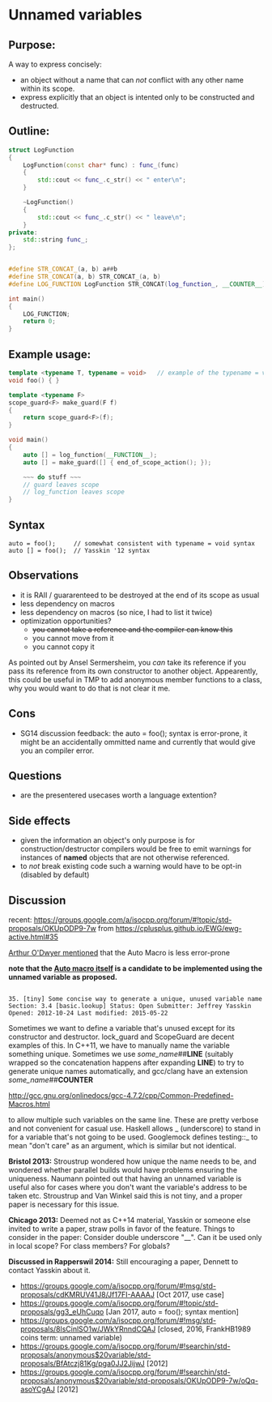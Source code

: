 # Unnamed variables

## Purpose: 
A way to express concisely:
- an object without a name that can *not* conflict with any other name within its scope.
- express explicitly that an object is intented only to be constructed and destructed.

## Outline:

```cpp
struct LogFunction
{
    LogFunction(const char* func) : func_(func)
    {
        std::cout << func_.c_str() << " enter\n";
    }

    ~LogFunction()
    {
        std::cout << func_.c_str() << " leave\n";
    }
private:
    std::string func_;
};


#define STR_CONCAT_(a, b) a##b
#define STR_CONCAT(a, b) STR_CONCAT_(a, b)
#define LOG_FUNCTION LogFunction STR_CONCAT(log_function_, __COUNTER__) (__FUNCTION__)

int main()
{
    LOG_FUNCTION;
    return 0;
}
```

## Example usage:

```cpp
template <typename T, typename = void>   // example of the typename = void syntax
void foo() { }

template <typename F>
scope_guard<F> make_guard(F f)
{
    return scope_guard<F>(f);
}

void main()
{
    auto [] = log_function(__FUNCTION__);
    auto [] = make_guard([] { end_of_scope_action(); }); 

    ~~~ do stuff ~~~
    // guard leaves scope 
    // log_function leaves scope
}
```

## Syntax
```
auto = foo();     // somewhat consistent with typename = void syntax
auto [] = foo();  // Yasskin '12 syntax
```

## Observations
- it is RAII / guararenteed to be destroyed at the end of its scope as usual
- less dependency on macros
- less dependency on macros (so nice, I had to list it twice)
- optimization opportunities?
  - ~~you cannot take a reference and the compiler can know this~~
  - you cannot move from it
  - you cannot copy it
  
As pointed out by Ansel Sermersheim, you _can_ take its reference if you pass its reference from its own constructor to another object.
Appearently, this could be useful in TMP to add anonymous member functions to a class, why you would want to do that is not clear it me.

## Cons
- SG14 discussion feedback: the auto = foo(); syntax is error-prone, it might be an accidentally ommitted name and currently that would give you an compiler error.

## Questions
- are the presentered usecases worth a language extention?

## Side effects

- given the information an object's only purpose is for construction/destructor compilers would be free to emit warnings for instances of **named** objects that are not otherwise referenced.
- to *not* break existing code such a warning would have to be opt-in (disabled by default)

## Discussion 
recent: https://groups.google.com/a/isocpp.org/forum/#!topic/std-proposals/OKUpODP9-7w
from https://cplusplus.github.io/EWG/ewg-active.html#35 

[Arthur O'Dwyer mentioned](https://groups.google.com/a/isocpp.org/d/msg/std-proposals/OKUpODP9-7w/aEQhdSWLAgAJ) that the Auto Macro is less error-prone

**note that the [Auto macro itself](https://github.com/janwilmans/janwilmans.github.io/edit/master/auto.h) is a candidate to be implemented using the unnamed variable as proposed.**
```

35. [tiny] Some concise way to generate a unique, unused variable name
Section: 3.4 [basic.lookup] Status: Open Submitter: Jeffrey Yasskin Opened: 2012-10-24 Last modified: 2015-05-22
```

Sometimes we want to define a variable that's unused except for its constructor and destructor. lock_guard<mutex> and ScopeGuard are decent examples of this. In C++11, we have to manually name the variable something unique. Sometimes we use _some_name_##__LINE__ (suitably wrapped so the concatenation happens after expanding __LINE__) to try to generate unique names automatically, and gcc/clang have an extension _some_name_##__COUNTER__

http://gcc.gnu.org/onlinedocs/gcc-4.7.2/cpp/Common-Predefined-Macros.html

to allow multiple such variables on the same line. These are pretty verbose and not convenient for casual use. Haskell allows _ (underscore) to stand in for a variable that's not going to be used. Googlemock defines testing::_ to mean "don't care" as an argument, which is similar but not identical.

**Bristol 2013:** Stroustrup wondered how unique the name needs to be, and wondered whether parallel builds would have problems ensuring the uniqueness. Naumann pointed out that having an unnamed variable is useful also for cases where you don't want the variable's address to be taken etc. Stroustrup and Van Winkel said this is not tiny, and a proper paper is necessary for this issue.

**Chicago 2013:** Deemed not as C++14 material, Yasskin or someone else invited to write a paper, straw polls in favor of the feature. Things to consider in the paper: Consider double underscore "__". Can it be used only in local scope? For class members? For globals?

**Discussed in Rapperswil 2014:** Still encouraging a paper, Dennett to contact Yasskin about it.

- https://groups.google.com/a/isocpp.org/forum/#!msg/std-proposals/cdKMRUV41J8/Jf17FI-AAAAJ [Oct 2017, use case]
- https://groups.google.com/a/isocpp.org/forum/#!topic/std-proposals/gg3_eUhCuqo [Jan 2017, auto = foo(); syntax mention]
- https://groups.google.com/a/isocpp.org/forum/#!msg/std-proposals/8lsCinlSO1w/JWkYRnndCQAJ [closed, 2016, FrankHB1989 coins term: unnamed variable)
- https://groups.google.com/a/isocpp.org/forum/#!searchin/std-proposals/anonymous$20variable/std-proposals/BfAtczj81Kg/pga0JJ2JijwJ [2012]
- https://groups.google.com/a/isocpp.org/forum/#!searchin/std-proposals/anonymous$20variable/std-proposals/OKUpODP9-7w/oQq-asoYCgAJ [2012]

